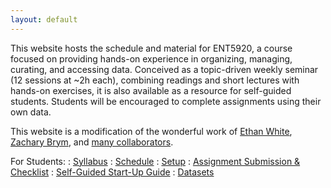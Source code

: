 ```yaml
---
layout: default
---
```


This website hosts the schedule and material for ENT5920, a course focused
on providing hands-on experience in organizing, managing, curating, 
and accessing data. Conceived as a topic-driven weekly seminar (12 sessions at ~2h each), 
combining readings and short lectures with hands-on exercises, 
it is also available as a resource for self-guided students. 
Students will be encouraged to complete assignments using their own data.

This website is a modification of the wonderful work of [Ethan White](ethanwhite.org),
[Zachary Brym](http://zackbrym.weecology.org/), and [many collaborators](https://github.com/datacarpentry/semester-biology/graphs/contributors).


For Students:
: <a href="{{ site.baseurl}}/syllabus">
  <i class="fa fa-file-text-o fa-fw"></i> Syllabus</a>
: <a href="{{ site.baseurl}}/schedule">
  <i class="fa fa-calendar fa-fw"></i> Schedule</a>
: <a href="{{ site.baseurl}}/computer-setup">
  <i class="fa fa-download fa-fw"></i> Setup</a>
: <a href="{{ site.baseurl}}/materials/projects">
  <i class="fa fa-check-square fa-fw"></i> Assignment Submission & Checklist</a>
: <a href="{{ site.baseurl}}/START-for-self-guided-students">
  <i class="fa fa-play-circle fa-fw"></i> Self-Guided Start-Up Guide</a>
: <a href="{{ site.baseurl}}/materials/datasets">
  <i class="fa fa-download fa-fw"></i> Datasets</a>
